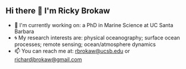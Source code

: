 ## Hi there 👋 I'm Ricky Brokaw

- 📓 I'm currently working on: a PhD in Marine Science at UC Santa Barbara
- 🌀 My research interests are: physical oceanography; surface ocean processes; remote sensing; ocean/atmosphere dynamics
- 📫 You can reach me at: rbrokaw@ucsb.edu or richardjbrokaw@gmail.com

<!--

**rbrokaw/rbrokaw** is a ✨ _special_ ✨ repository because its `README.md` (this file) appears on your GitHub profile.


![GitHub statistics](https://github-readme-stats.vercel.app/api?username=rbrokaw&theme=vision-friendly-dark&rank_icon=github&hide=contribs&show_icons=true) ![Top Coding Languages](https://github-readme-stats.vercel.app/api/top-langs/?username=rbrokaw&langs_count=6&theme=vision-friendly-dark&layout=compact)

Here are some ideas to get you started:

- 🔭 I’m currently working on ...
- 🌱 I’m currently learning ...
- 👯 I’m looking to collaborate on ...
- 🤔 I’m looking for help with ...
- 💬 Ask me about ...
- 📫 How to reach me: ...
- 😄 Pronouns: ...
- ⚡ Fun fact: ...
-->
